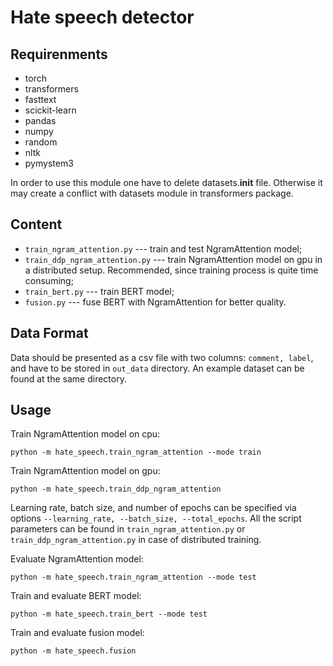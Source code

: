# Hate speech detector

## Requirenments
* torch
* transformers  
* fasttext
* scickit-learn
* pandas
* numpy
* random
* nltk 
* pymystem3

In order to use this module one have to delete datasets.__init__ file. Otherwise it may create a conflict with datasets module in transformers package.

## Content
* ```train_ngram_attention.py``` --- train and test NgramAttention model;
* ```train_ddp_ngram_attention.py``` --- train NgramAttention model on gpu in a distributed setup. Recommended, since training process is quite time consuming; 
* ```train_bert.py``` --- train BERT model; 
* ```fusion.py``` --- fuse BERT with NgramAttention for better quality.

## Data Format 
Data should be presented as a csv file with two columns: ```comment, label```, and have to be stored in ```out_data``` directory. An example dataset can be found at the same directory. 

## Usage

 Train NgramAttention model on cpu:
 ```shell
python -m hate_speech.train_ngram_attention --mode train
```

Train NgramAttention model on gpu:
 ```shell
python -m hate_speech.train_ddp_ngram_attention
```
Learning rate, batch size, and number of epochs can be specified via options ```--learning_rate, --batch_size, --total_epochs```. All the script parameters can be found in ```train_ngram_attention.py``` or ```train_ddp_ngram_attention.py``` in case of distributed training.

Evaluate NgramAttention model:
 ```shell
python -m hate_speech.train_ngram_attention --mode test
```
Train and evaluate BERT model:

 ```shell
python -m hate_speech.train_bert --mode test
```
Train and evaluate fusion model:

 ```shell
python -m hate_speech.fusion
```
